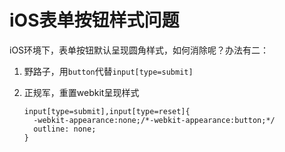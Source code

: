 iOS表单按钮样式问题
===================

iOS环境下，表单按钮默认呈现圆角样式，如何消除呢？办法有二：

1. 野路子，用`button`代替`input[type=submit]`
2. 正规军，重置webkit呈现样式

    ```
    input[type=submit],input[type=reset]{
      -webkit-appearance:none;/*-webkit-appearance:button;*/
      outline: none;
    }
    ```
